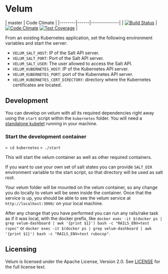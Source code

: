 # Velum


| master | Code Climate |
|--------|------|--------------|
| [![Build Status](https://travis-ci.org/kubic-project/velum.svg?branch=master)](https://travis-ci.org/kubic-project/velum) | [![Code Climate](https://codeclimate.com/github/kubic-project/velum/badges/gpa.svg)](https://codeclimate.com/github/kubic-project/velum) [![Test Coverage](https://codeclimate.com/github/kubic-project/velum/badges/coverage.svg)](https://codeclimate.com/github/kubic-project/velum/coverage) |

From an existing Kubernetes application, set the following environment variables
and start the server:

- `VELUM_SALT_HOST`: IP of the Salt API server.
- `VELUM_SALT_PORT`: Port of the Salt API server.
- `VELUM_SALT_USER`: The user allowed to access the Salt API.
- `VELUM_KUBERNETES_HOST`: IP of the Kubernetes API server.
- `VELUM_KUBERNETES_PORT`: port of the Kubernetes API server.
- `VELUM_KUBERNETES_CERT_DIRECTORY`: directory where the Kubernetes
  certificates are located.

## Development

You can develop on velum with all its required dependencies right away using the `start` script
within the `kubernetes` folder. You will need a [standalone kubelet](https://kubernetes.io/docs/admin/kubelet/) running in your machine.

### Start the development container

`> cd kubernetes`
`> ./start`

This will start the velum container as well as other required containers.

If you want to use your own set of salt states you can provide `SALT_DIR` environment variable
to the start script, so that directory will be used as salt root.

Your velum folder will be mounted on the velum container, so any change you do locally to velum
will be seen inside the container. Once that the service is up, you should be able to see the
velum service at `http://localhost:3000/` on your local machine.

After any change that you have performed you can run any rails/rake task as if it was local, with
the docker prefix, like `docker exec -it $(docker ps | grep velum-dashboard | awk '{print $1}') bash -c "RAILS_ENV=test rspec"` or `docker exec -it $(docker ps | grep velum-dashboard | awk '{print $1}') bash -c "RAILS_ENV=test rubocop"`.

## Licensing

Velum is licensed under the Apache License, Version 2.0. See
[LICENSE](https://github.com/kubic-project/velum/blob/master/LICENSE) for the full
license text.
